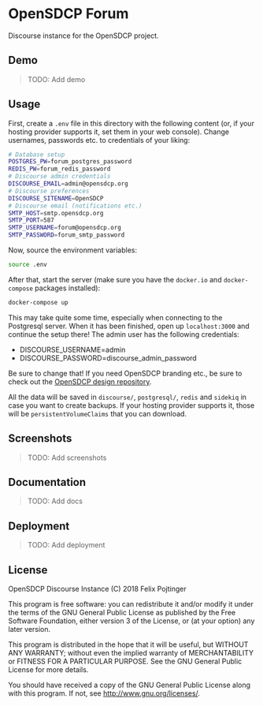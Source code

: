# OpenSDCP Forum

Discourse instance for the OpenSDCP project.

## Demo

> TODO: Add demo

## Usage

First, create a `.env` file in this directory with the following content (or, if your hosting provider supports it, set them in your web console). Change usernames, passwords etc. to credentials of your liking:

```bash
# Database setup
POSTGRES_PW=forum_postgres_password
REDIS_PW=forum_redis_password
# Discourse admin credentials
DISCOURSE_EMAIL=admin@opensdcp.org
# Discourse preferences
DISCOURSE_SITENAME=OpenSDCP
# Discourse email (notifications etc.)
SMTP_HOST=smtp.opensdcp.org
SMTP_PORT=587
SMTP_USERNAME=forum@opensdcp.org
SMTP_PASSWORD=forum_smtp_password
```

Now, source the environment variables:

```bash
source .env
```

After that, start the server (make sure you have the `docker.io` and `docker-compose` packages installed):

```bash
docker-compose up
```

This may take quite some time, especially when connecting to the Postgresql server. When it has been finished, open up `localhost:3000` and continue the setup there!
The admin user has the following credentials:

* DISCOURSE_USERNAME=admin
* DISCOURSE_PASSWORD=discourse_admin_password

Be sure to change that!
If you need OpenSDCP branding etc., be sure to check out the [OpenSDCP design repository](https://github.com/opensdcp/opensdcp-design).

All the data will be saved in `discourse/`, `postgresql/`, `redis` and `sidekiq` in case you want to create backups. If your hosting provider supports it, those will be `persistentVolumeClaims` that you can download.

## Screenshots

> TODO: Add screenshots

## Documentation

> TODO: Add docs

## Deployment

> TODO: Add deployment

## License

OpenSDCP Discourse Instance (C) 2018 Felix Pojtinger

This program is free software: you can redistribute it and/or modify
it under the terms of the GNU General Public License as published by
the Free Software Foundation, either version 3 of the License, or
(at your option) any later version.

This program is distributed in the hope that it will be useful,
but WITHOUT ANY WARRANTY; without even the implied warranty of
MERCHANTABILITY or FITNESS FOR A PARTICULAR PURPOSE. See the
GNU General Public License for more details.

You should have received a copy of the GNU General Public License
along with this program. If not, see <http://www.gnu.org/licenses/>.

